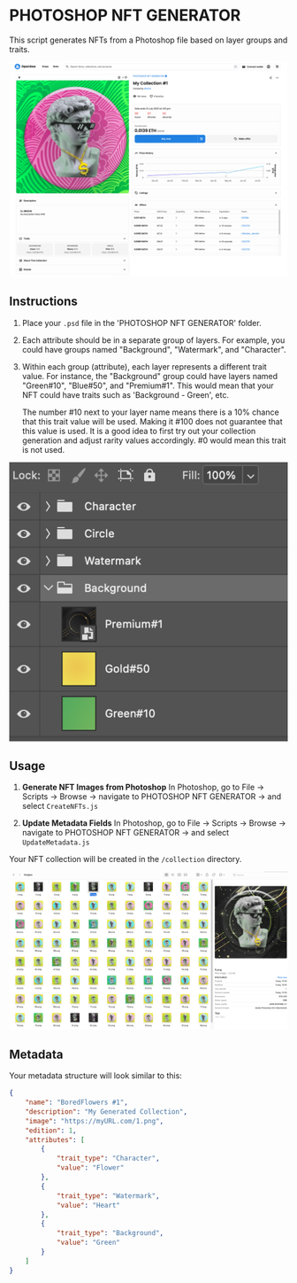 # PHOTOSHOP NFT GENERATOR

This script generates NFTs from a Photoshop file based on layer groups and traits.

![Screenshot](screenshots/opensea.png)

## Instructions

1. Place your `.psd` file in the 'PHOTOSHOP NFT GENERATOR' folder. 
2. Each attribute should be in a separate group of layers. 
For example, you could have groups named "Background", "Watermark", and "Character". 
3. Within each group (attribute), each layer represents a different trait value. For instance, the "Background" group could have layers named "Green#10", "Blue#50", and "Premium#1". This would mean that your NFT could have traits such as 'Background - Green', etc.



   The number #10 next to your layer name means there is a 10% chance that this trait value will be used. Making it #100 does not guarantee that this value is used. It is a good idea to first try out your collection generation and adjust rarity values accordingly. #0 would mean this trait is not used.

![Screenshot](screenshots/layers.png)

## Usage

1. **Generate NFT Images from Photoshop**
   In Photoshop, go to File -> Scripts -> Browse -> navigate to PHOTOSHOP NFT GENERATOR -> and select `CreateNFTs.js`

2. **Update Metadata Fields**
   In Photoshop, go to File -> Scripts -> Browse -> navigate to PHOTOSHOP NFT GENERATOR -> and select `UpdateMetadata.js`

Your NFT collection will be created in the `/collection` directory. 

 
 ![Screenshot](screenshots/collection.png)

## Metadata

Your metadata structure will look similar to this:

```json
{
    "name": "BoredFlowers #1",
    "description": "My Generated Collection",
    "image": "https://myURL.com/1.png",
    "edition": 1,
    "attributes": [
        {
            "trait_type": "Character",
            "value": "Flower"
        },
        {
            "trait_type": "Watermark",
            "value": "Heart"
        },
        {
            "trait_type": "Background",
            "value": "Green"
        }
    ]
}
  
